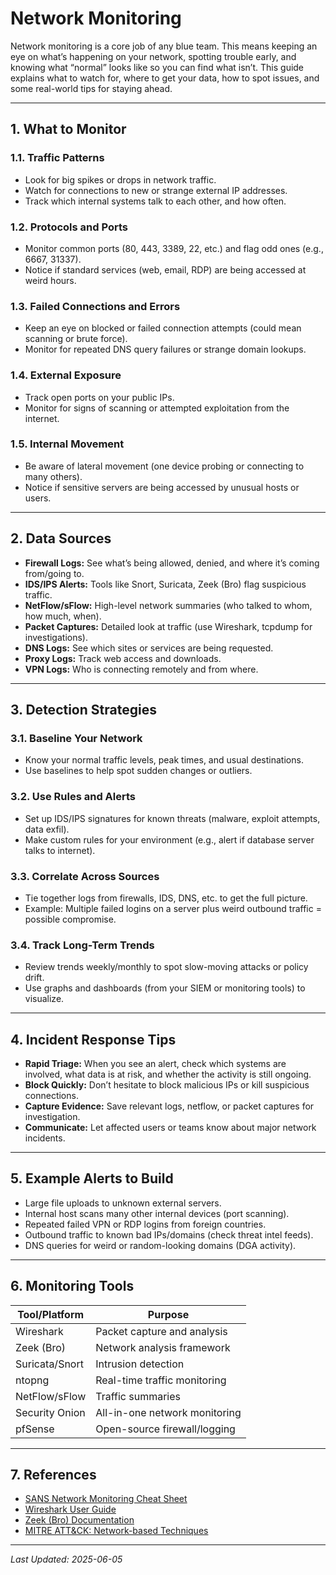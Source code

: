 # Network Monitoring

Network monitoring is a core job of any blue team. This means keeping an eye on what’s happening on your network, spotting trouble early, and knowing what “normal” looks like so you can find what isn’t. This guide explains what to watch for, where to get your data, how to spot issues, and some real-world tips for staying ahead.

---

## 1. What to Monitor

### 1.1. Traffic Patterns
- Look for big spikes or drops in network traffic.
- Watch for connections to new or strange external IP addresses.
- Track which internal systems talk to each other, and how often.

### 1.2. Protocols and Ports
- Monitor common ports (80, 443, 3389, 22, etc.) and flag odd ones (e.g., 6667, 31337).
- Notice if standard services (web, email, RDP) are being accessed at weird hours.

### 1.3. Failed Connections and Errors
- Keep an eye on blocked or failed connection attempts (could mean scanning or brute force).
- Monitor for repeated DNS query failures or strange domain lookups.

### 1.4. External Exposure
- Track open ports on your public IPs.
- Monitor for signs of scanning or attempted exploitation from the internet.

### 1.5. Internal Movement
- Be aware of lateral movement (one device probing or connecting to many others).
- Notice if sensitive servers are being accessed by unusual hosts or users.

---

## 2. Data Sources

- **Firewall Logs:** See what’s being allowed, denied, and where it’s coming from/going to.
- **IDS/IPS Alerts:** Tools like Snort, Suricata, Zeek (Bro) flag suspicious traffic.
- **NetFlow/sFlow:** High-level network summaries (who talked to whom, how much, when).
- **Packet Captures:** Detailed look at traffic (use Wireshark, tcpdump for investigations).
- **DNS Logs:** See which sites or services are being requested.
- **Proxy Logs:** Track web access and downloads.
- **VPN Logs:** Who is connecting remotely and from where.

---

## 3. Detection Strategies

### 3.1. Baseline Your Network
- Know your normal traffic levels, peak times, and usual destinations.
- Use baselines to help spot sudden changes or outliers.

### 3.2. Use Rules and Alerts
- Set up IDS/IPS signatures for known threats (malware, exploit attempts, data exfil).
- Make custom rules for your environment (e.g., alert if database server talks to internet).

### 3.3. Correlate Across Sources
- Tie together logs from firewalls, IDS, DNS, etc. to get the full picture.
- Example: Multiple failed logins on a server plus weird outbound traffic = possible compromise.

### 3.4. Track Long-Term Trends
- Review trends weekly/monthly to spot slow-moving attacks or policy drift.
- Use graphs and dashboards (from your SIEM or monitoring tools) to visualize.

---

## 4. Incident Response Tips

- **Rapid Triage:** When you see an alert, check which systems are involved, what data is at risk, and whether the activity is still ongoing.
- **Block Quickly:** Don’t hesitate to block malicious IPs or kill suspicious connections.
- **Capture Evidence:** Save relevant logs, netflow, or packet captures for investigation.
- **Communicate:** Let affected users or teams know about major network incidents.

---

## 5. Example Alerts to Build

- Large file uploads to unknown external servers.
- Internal host scans many other internal devices (port scanning).
- Repeated failed VPN or RDP logins from foreign countries.
- Outbound traffic to known bad IPs/domains (check threat intel feeds).
- DNS queries for weird or random-looking domains (DGA activity).

---

## 6. Monitoring Tools

| Tool/Platform      | Purpose                        |
|--------------------|-------------------------------|
| Wireshark          | Packet capture and analysis   |
| Zeek (Bro)         | Network analysis framework    |
| Suricata/Snort     | Intrusion detection           |
| ntopng             | Real-time traffic monitoring  |
| NetFlow/sFlow      | Traffic summaries             |
| Security Onion     | All-in-one network monitoring |
| pfSense            | Open-source firewall/logging  |

---

## 7. References

- [SANS Network Monitoring Cheat Sheet](https://www.sans.org/white-papers/37861/)
- [Wireshark User Guide](https://www.wireshark.org/docs/wsug_html_chunked/)
- [Zeek (Bro) Documentation](https://docs.zeek.org/en/current/)
- [MITRE ATT&CK: Network-based Techniques](https://attack.mitre.org/tactics/TA0011/)

---

*Last Updated: 2025-06-05*
